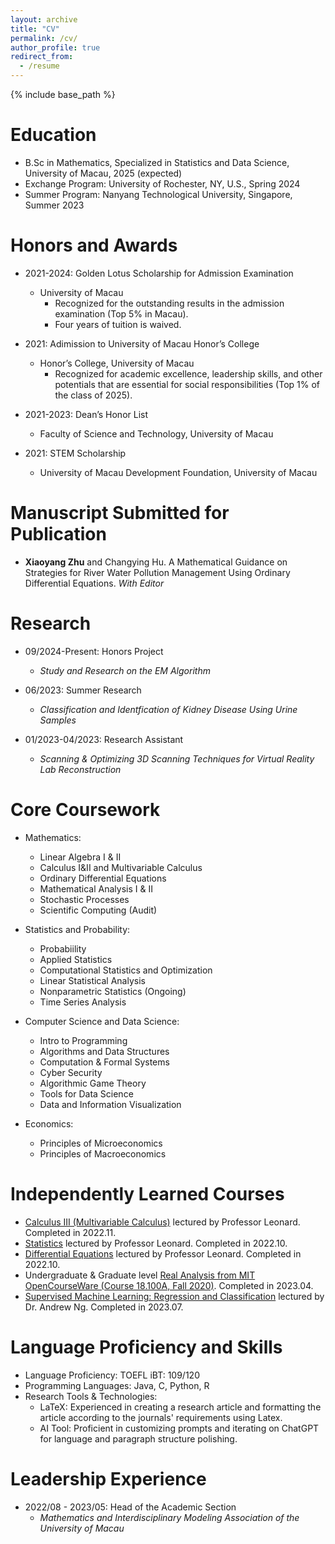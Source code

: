 ```yaml
---
layout: archive
title: "CV"
permalink: /cv/
author_profile: true
redirect_from:
  - /resume
---
```


{% include base_path %}

Education
======
* B.Sc in Mathematics, Specialized in Statistics and Data Science, University of Macau, 2025 (expected)
* Exchange Program: University of Rochester, NY, U.S., Spring 2024
* Summer Program: Nanyang Technological University, Singapore, Summer 2023

Honors and Awards
======
* 2021-2024: Golden Lotus Scholarship for Admission Examination
  * University of Macau
    * Recognized for the outstanding results in the admission examination (Top 5% in Macau).
    * Four years of tuition is waived.

* 2021: Adimission to University of Macau Honor’s College
  * Honor’s College, University of Macau
    * Recognized for academic excellence, leadership skills, and other potentials that are essential for social responsibilities (Top 1% of the class of 2025).

* 2021-2023: Dean’s Honor List
  * Faculty of Science and Technology, University of Macau

* 2021: STEM Scholarship
  * University of Macau Development Foundation, University of Macau

  
Manuscript Submitted for Publication
======
* __Xiaoyang Zhu__ and Changying Hu. A Mathematical Guidance on Strategies for River Water Pollution Management  Using Ordinary Differential Equations. _With Editor_

Research
======
* 09/2024-Present: Honors Project
  * _Study and Research on the EM Algorithm_

* 06/2023: Summer Research
  * _Classification and Identfication of Kidney Disease Using Urine Samples_

* 01/2023-04/2023: Research Assistant
  * _Scanning & Optimizing 3D Scanning Techniques for Virtual Reality Lab Reconstruction_


Core Coursework
======
* Mathematics: 
  * Linear Algebra I & II
  * Calculus I&II and Multivariable Calculus
  * Ordinary Differential Equations
  * Mathematical Analysis I & II
  * Stochastic Processes
  * Scientific Computing (Audit)

* Statistics and Probability:
  * Probabiility
  * Applied Statistics
  * Computational Statistics and Optimization
  * Linear Statistical Analysis
  * Nonparametric Statistics (Ongoing)
  * Time Series Analysis

* Computer Science and Data Science:
  * Intro to Programming
  * Algorithms and Data Structures
  * Computation & Formal Systems
  * Cyber Security
  * Algorithmic Game Theory
  * Tools for Data Science
  * Data and Information Visualization

* Economics:
  * Principles of Microeconomics
  * Principles of Macroeconomics


Independently Learned Courses
======
* [Calculus III (Multivariable Calculus)](https://www.youtube.com/playlist?list=PLDesaqWTN6ESk16YRmzuJ8f6-rnuy0Ry7) lectured by Professor Leonard. Completed in 2022.11.
* [Statistics](https://www.youtube.com/playlist?list=PL5102DFDC6790F3D0) lectured by Professor Leonard. Completed in 2022.10.
* [Differential Equations](https://www.youtube.com/playlist?list=PLDesaqWTN6ESPaHy2QUKVaXNZuQNxkYQ_) lectured by Professor Leonard. Completed in 2022.10.
* Undergraduate & Graduate level [Real Analysis from MIT OpenCourseWare (Course 18.100A, Fall 2020)](https://ocw.mit.edu/courses/18-100a-real-analysis-fall-2020/). Completed in 2023.04.
* [Supervised Machine Learning: Regression and Classification](https://www.coursera.org/learn/machine-learning) lectured by Dr. Andrew Ng. Completed in 2023.07.

Language Proficiency and Skills
======
* Language Proficiency: TOEFL iBT: 109/120
* Programming Languages: Java, C, Python, R
* Research Tools & Technologies: 
  * LaTeX: Experienced in creating a research article and formatting the article according to the journals' requirements using Latex.
  * AI Tool: Proficient in customizing prompts and iterating on ChatGPT for language and paragraph structure polishing.

  
Leadership Experience
======
* 2022/08 - 2023/05: Head of the Academic Section
  * _Mathematics and Interdisciplinary Modeling Association of the University of Macau_

